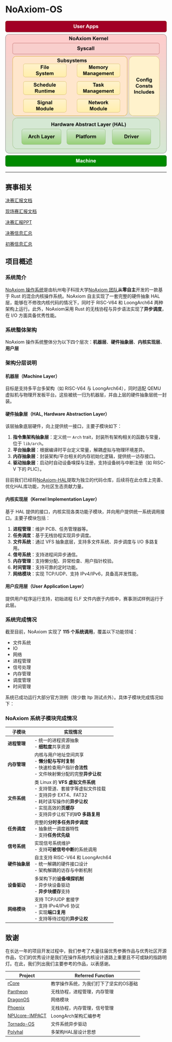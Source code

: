 # NoAxiom-OS

[![NoAxiom_Structure](./docs/assets/noaxiom_structure.svg)](./docs/final.pdf)

---

## 赛事相关

[决赛汇报文档](./docs/final.pdf)

[现场赛汇报文档](./docs/live-report/live-report.pdf)

[决赛汇报PPT](./docs/final-slide.pdf)

[决赛信息汇总](./docs/final-ranks/final-ranks.md)

[初赛信息汇总](./docs/primary/primary-info.md)

## 项目概述

### 系统简介

[NoAxiom 操作系统](https://github.com/NoAxiom/NoAxiom-OS)是由杭州电子科技大学[NoAxiom 团队](https://github.com/NoAxiom)**从零自主**开发的一款基于 Rust 的混合内核操作系统。NoAxiom 自主实现了一套完整的硬件抽象 HAL 层，能够在不修改内核代码的情况下，同时于 RISC-V64 和 LoongArch64 两种架构上运行。此外，NoAxiom采用 Rust 的无栈协程与异步语法实现了**异步调度**，在 I/O 方面具备优秀性能。

### 系统整体架构

NoAxiom 操作系统整体分为以下四个层次：**机器层**、**硬件抽象层**、**内核实现层**、**用户层**

### 架构分层说明

#### 机器层（Machine Layer）

目标是支持多平台多架构（如 RISC-V64 与 LoongArch64），同时适配 QEMU 虚拟机与物理开发板平台。这些被统一归为机器层，并由上层的硬件抽象层统一封装。

#### 硬件抽象层（HAL, Hardware Abstraction Layer）

该层抽象底层硬件，向上提供统一接口，主要子模块如下：

1. **指令集架构抽象层**：定义统一 `Arch` trait，封装所有架构相关的函数与常量，位于 `lib/arch`。
2. **平台抽象层**：根据编译时平台定义常量，解耦虚拟与物理环境差异。
3. **内存抽象层**：封装架构/平台相关的内存初始化逻辑，提供统一访存接口。
4. **驱动抽象层**：启动时自动设备嗅探与注册，支持设备树与中断注册（如 RISC-V 下的 PLIC）。

目前我们已经将[NoAxiom-HAL](https://github.com/crpboy/NoAxiom-HAL)提取为独立的代码仓库，后续将在此仓库上完善、优化HAL库功能，为社区生态贡献力量。

#### 内核实现层（Kernel Implementation Layer）

基于 HAL 提供的接口，内核实现各类功能子模块，并向用户提供统一系统调用接口。主要子模块包括：

1. **进程管理**：维护 PCB、任务管理器等。
2. **任务调度**：基于无栈协程实现异步调度。
3. **文件系统**：通过 VFS 抽象底层，支持多文件系统、异步调度与 I/O 多路复用。
4. **信号系统**：支持进程间异步通信。
5. **内存管理**：支持懒分配、异常检查、用户指针校验。
6. **时间管理**：支持可靠的定时功能。
7. **网络模块**：实现 TCP/UDP、支持 IPv4/IPv6，具备高并发性能。

#### 用户应用层（User Application Layer）

提供用户程序运行支持，初始进程 ELF 文件内嵌于内核中，赛事测试样例运行于此层。

### 系统完成情况

截至目前，NoAxiom 实现了 **115 个系统调用**，覆盖以下功能领域：

* 文件系统
* IO
* 网络
* 进程管理
* 信号处理
* 内存管理
* 调度管理
* 时间管理

系统已成功运行大部分官方测例（除少数 ltp 测试点外）。具体子模块完成情况如下：

### NoAxiom 系统子模块完成情况

| **子模块**   | **实现情况**                                                                                                                              |
| --------- | ------------------------------------------------------------------------------------------------------------------------------------- |
| **进程管理**  | - 统一的进程资源抽象<br>- **细粒度**共享资源                                                                                                          |
| **内存管理**  | 内核与用户地址空间共享<br>- **懒分配与写时复制**<br>- 快速检查用户指针**合法性**<br>- 文件映射懒分配的完整**异步让权**                                                          |
| **文件系统**  | 类 Linux 的 **VFS 虚拟文件系统**<br>- 支持管道、套接字等虚拟文件挂载<br>- 支持异步 EXT4、FAT32<br>- 耗时读写操作的**异步让权**<br>- 实现高效的**页缓存**<br>- 支持异步让权下的**I/O 多路复用** |
| **任务调度**  | 完整的**分时多任务异步调度**<br>- 抽象统一调度器特性<br>- 支持**任务优先级**                                                                                    |
| **信号系统**  | 实现信号系统维护<br>- 支持**可被信号中断**的系统调用                                                                                                     |
| **硬件抽象层** | 自主支持 RISC-V64 和 LoongArch64<br>- 统一解耦的硬件接口设计<br>- 架构解耦的访存与中断机制                                                                      |
| **设备驱动**  | 多架构下的**设备嗅探机制**<br>- 异步块设备驱动<br>- **异步块缓存**支持                                                                                       |
| **网络模块**  | 支持 TCP/UDP 套接字<br>- 支持 IPv4/IPv6 协议<br>- 实现**端口复用**<br>- 支持等待过程的**异步让权**                                                            |

## 致谢

在长达一年的项目开发过程中，我们参考了大量往届优秀参赛作品与优秀社区开源作品，它们的优秀设计是我们在操作系统内核设计道路上重要且不可或缺的指路明灯。在此，我们列出我们主要参考的作品，以表感谢。

| Project                                                      | Referred Function                |
| ------------------------------------------------------------ | -------------------------------- |
| [rCore](https://rcore-os.cn/rCore-Tutorial-Book-v3/index.html) | 教学操作系统，为我们打下了坚实的OS基础 |
| [Pantheon](https://gitee.com/LiLiangF/pantheon_visionfive)   | 无栈协程，进程管理，内存管理 |
| [DragonOS](https://github.com/DragonOS-Community/DragonOS)   | 网络模块 |
| [Phoenix](https://gitlab.eduxiji.net/educg-group-22026-2376550/T202418123993075-1053) | 无栈协程，内存管理，信号管理 |
| [NPUcore-IMPACT](https://gitlab.eduxiji.net/educg-group-22027-2376549/T202410699992496-1562) | LoongArch架构汇编参考 |
| [Tornado-OS](https://github.com/HUST-OS/tornado-os)          | 文件系统异步驱动 |
| [Polyhal](https://github.com/Byte-OS/polyhal)                | 多架构HAL层设计思想 |

